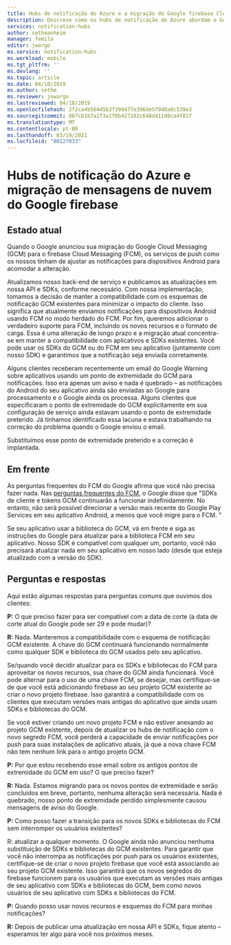 ```yaml
---
title: Hubs de notificação do Azure e a migração do Google firebase Cloud Messaging (FCM)
description: Descreve como os hubs de notificação do Azure abordam o Google GCM para a migração FCM.
services: notification-hubs
author: sethmanheim
manager: femila
editor: jwargo
ms.service: notification-hubs
ms.workload: mobile
ms.tgt_pltfrm: ''
ms.devlang: ''
ms.topic: article
ms.date: 04/10/2019
ms.author: sethm
ms.reviewer: jowargo
ms.lastreviewed: 04/10/2019
ms.openlocfilehash: 2f2ca4b56445b3f399477e396de579d8a8c539e3
ms.sourcegitcommit: 867cb1b7a1f3a1f0b427282c648d411d0ca4f81f
ms.translationtype: MT
ms.contentlocale: pt-BR
ms.lasthandoff: 03/19/2021
ms.locfileid: "80127033"
---
```

# <a name="azure-notification-hubs-and-google-firebase-cloud-messaging-migration"></a>Hubs de notificação do Azure e migração de mensagens de nuvem do Google firebase

## <a name="current-state"></a>Estado atual

Quando o Google anunciou sua migração do Google Cloud Messaging (GCM) para o firebase Cloud Messaging (FCM), os serviços de push como os nossos tinham de ajustar as notificações para dispositivos Android para acomodar a alteração.

Atualizamos nosso back-end de serviço e publicamos as atualizações em nossa API e SDKs, conforme necessário. Com nossa implementação, tomamos a decisão de manter a compatibilidade com os esquemas de notificação GCM existentes para minimizar o impacto do cliente. Isso significa que atualmente enviamos notificações para dispositivos Android usando FCM no modo herdado do FCM. Por fim, queremos adicionar o verdadeiro suporte para FCM, incluindo os novos recursos e o formato de carga. Essa é uma alteração de longo prazo e a migração atual concentra-se em manter a compatibilidade com aplicativos e SDKs existentes. Você pode usar os SDKs do GCM ou do FCM em seu aplicativo (juntamente com nosso SDK) e garantimos que a notificação seja enviada corretamente.

Alguns clientes receberam recentemente um email do Google Warning sobre aplicativos usando um ponto de extremidade do GCM para notificações. Isso era apenas um aviso e nada é quebrado – as notificações do Android do seu aplicativo ainda são enviadas ao Google para processamento e o Google ainda os processa. Alguns clientes que especificaram o ponto de extremidade do GCM explicitamente em sua configuração de serviço ainda estavam usando o ponto de extremidade preterido. Já tínhamos identificado essa lacuna e estava trabalhando na correção do problema quando o Google enviou o email.

Substituímos esse ponto de extremidade preterido e a correção é implantada.

## <a name="going-forward"></a>Em frente

As perguntas frequentes do FCM do Google afirma que você não precisa fazer nada. Nas [perguntas frequentes do FCM](https://developers.google.com/cloud-messaging/faq), o Google disse que "SDKs de cliente e tokens GCM continuarão a funcionar indefinidamente. No entanto, não será possível direcionar a versão mais recente do Google Play Services em seu aplicativo Android, a menos que você migre para o FCM. "

Se seu aplicativo usar a biblioteca do GCM, vá em frente e siga as instruções do Google para atualizar para a biblioteca FCM em seu aplicativo. Nosso SDK é compatível com qualquer um, portanto, você não precisará atualizar nada em seu aplicativo em nosso lado (desde que esteja atualizado com a versão do SDK).

## <a name="questions-and-answers"></a>Perguntas e respostas

Aqui estão algumas respostas para perguntas comuns que ouvimos dos clientes:

**P:** O que preciso fazer para ser compatível com a data de corte (a data de corte atual do Google pode ser 29 e pode mudar)?

**R:** Nada. Manteremos a compatibilidade com o esquema de notificação GCM existente. A chave do GCM continuará funcionando normalmente como qualquer SDK e biblioteca do GCM usados pelo seu aplicativo.

Se/quando você decidir atualizar para os SDKs e bibliotecas do FCM para aproveitar os novos recursos, sua chave do GCM ainda funcionará. Você pode alternar para o uso de uma chave FCM, se desejar, mas certifique-se de que você está adicionando firebase ao seu projeto GCM existente ao criar o novo projeto firebase. Isso garantirá a compatibilidade com os clientes que executam versões mais antigas do aplicativo que ainda usam SDKs e bibliotecas do GCM.

Se você estiver criando um novo projeto FCM e não estiver anexando ao projeto GCM existente, depois de atualizar os hubs de notificação com o novo segredo FCM, você perderá a capacidade de enviar notificações por push para suas instalações de aplicativo atuais, já que a nova chave FCM não tem nenhum link para o antigo projeto GCM.

**P:** Por que estou recebendo esse email sobre os antigos pontos de extremidade do GCM em uso? O que preciso fazer?

**R:** Nada. Estamos migrando para os novos pontos de extremidade e serão concluídos em breve, portanto, nenhuma alteração será necessária. Nada é quebrado, nosso ponto de extremidade perdido simplesmente causou mensagens de aviso do Google.

**P:** Como posso fazer a transição para os novos SDKs e bibliotecas do FCM sem interromper os usuários existentes?

R: atualizar a qualquer momento. O Google ainda não anunciou nenhuma substituição de SDKs e bibliotecas do GCM existentes. Para garantir que você não interrompa as notificações por push para os usuários existentes, certifique-se de criar o novo projeto firebase que você está associando ao seu projeto GCM existente. Isso garantirá que os novos segredos do firebase funcionem para os usuários que executam as versões mais antigas de seu aplicativo com SDKs e bibliotecas do GCM, bem como novos usuários de seu aplicativo com SDKs e bibliotecas do FCM.

**P:** Quando posso usar novos recursos e esquemas do FCM para minhas notificações?

**R:** Depois de publicar uma atualização em nossa API e SDKs, fique atento – esperamos ter algo para você nos próximos meses.
